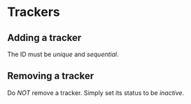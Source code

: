 # Trackers


## Adding a tracker

The ID must be _unique_ and _sequential_.


## Removing a tracker

Do _NOT_ remove a tracker. Simply set its status to be _inactive_.
